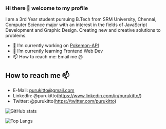 ### Hi there 👋 welcome to my profile

I am a 3rd Year student pursuing B.Tech from SRM University, Chennai, Computer Science major with an interest in the fields of JavaScript
Development and Graphic Design. Creating new and creative solutions to problems.

- 🔭 I’m currently working on [Pokemon-API](https://github.com/Purukitto/pokemon-api)
- 🌱 I’m currently learning Frontend Web Dev
- 📫 How to reach me: Email me @ 

## How to reach me 📫
- E-Mail: [purukitto@gmail.com](mailto:purukitto@gmail.com)
- LinkedIn: @purukitto(https://www.linkedin.com/in/purukitto/)
- Twitter: @purukitto(https://twitter.com/purukitto)

<!-- ![Profile views](https://komarev.com/ghpvc/?username=Karim-Adnane&label=PROFILE+VIEWS&style=flat&color=green)
[![trophy](https://github-profile-trophy.vercel.app/?username=Karim-Adnan&theme=onedark)](https://github.com/ryo-ma/github-profile-trophy) -->

![GitHub stats](https://github-readme-stats.vercel.app/api?username=Purukitto&show_icons=true)  

![Top Langs](https://github-readme-stats.vercel.app/api/top-langs/?username=Purukitto&layout=compact)
